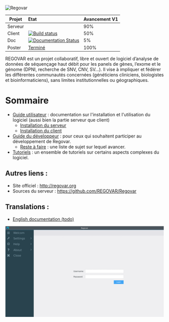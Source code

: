 ![Regovar](https://raw.githubusercontent.com/REGOVAR/Regovar/master/logo/logotitle.color.png)

| Projet        | Etat          | Avancement V1 |
| ------------- |:-------------|:--------------|
| Serveur       |               | 90% |
| Client        | [![Build status](https://ci.appveyor.com/api/projects/status/275xv8xawf4hn199?svg=true)](https://ci.appveyor.com/project/ikit/qregovar) | 50% |
| Doc           | [![Documentation Status](https://readthedocs.org/projects/regovar/badge/?version=latest)](http://regovar.readthedocs.io/fr/latest/?badge=latest) | 5% |
| Poster        | [Terminé](https://github.com/REGOVAR/Sandbox/raw/master/sandbox/jobim_poster/poster.pdf) | 100% |


REGOVAR est un projet collaboratif, libre et ouvert de logiciel d’analyse de données de séquençage haut débit pour les panels de gènes, l’exome et le génome (DPNI, recherche de SNV, CNV, SV...). Il vise à impliquer et fédérer les différentes communautés concernées (généticiens cliniciens, biologistes et bioinformaticiens), sans limites institutionnelles ou géographiques.


# Sommaire
 * [Guide utilisateur](Guide%20utilisateur/01.%20Bienvenue.md) : documentation sur l'installation et l'utilisation du logiciel (aussi bien la partie serveur que client)
   * [Installation du serveur](Guide%20utilisateur/04.%20Installation%20du%20serveur.md)
   * [Installation du client](Guide%20utilisateur/05.%20Installation%20du%20client.md)
 * [Guide du développeur](Guide%20developpeur/01.%20Bienvenue.md) : pour ceux qui souhaitent participer au développement de Regovar.
   * [Reste à faire](Guide%20developpeur/RAF.md) : une liste de sujet sur lequel avancer.
 * [Tutoriels](Tutoriels/Tutoriels.md) : un ensemble de tutoriels sur certains aspects complexes du logiciel.


## Autres liens :
 * Site officiel : http://regovar.org
 * Sources du serveur : https://github.com/REGOVAR/Regovar

 
## Translations :
 * [English documentation (todo)](http://regovar.readthedocs.io/latest/)


![Aperçu](https://raw.githubusercontent.com/REGOVAR/QRegovar/master/docs/mockup/mockup.gif)

